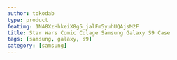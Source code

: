```yaml
---
author: tokodab
type: product
featimg: 1NA8XzHhkeiX8g5_jalFm5yuhUQAjsM2F
title: Star Wars Comic Colage Samsung Galaxy S9 Case
tags: [samsung, galaxy, s9]
category: [samsung]
---
```

